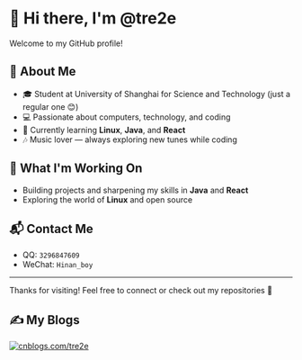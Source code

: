 # 👋 Hi there, I'm @tre2e

Welcome to my GitHub profile!

## 🚀 About Me
- 🎓 Student at University of Shanghai for Science and Technology (just a regular one 😊)
- 💻 Passionate about computers, technology, and coding
- 🌱 Currently learning **Linux**, **Java**, and **React**
- 🎶 Music lover — always exploring new tunes while coding

## 🌟 What I'm Working On
- Building projects and sharpening my skills in **Java** and **React**
- Exploring the world of **Linux** and open source

## 📬 Contact Me
- QQ: `3296847609`
- WeChat: `Hinan_boy`

---

Thanks for visiting! Feel free to connect or check out my repositories 🚀

##  ✍️ My Blogs
[![cnblogs.com/tre2e](https://img.shields.io/badge/cnblogs.com/tre2e-FF6B6B?style=for-the-badge)](https://cnblogs.com/tre2e)
